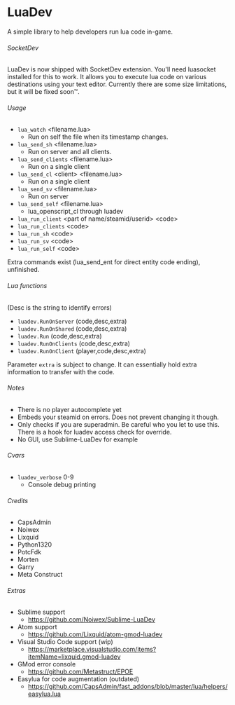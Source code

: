 # LuaDev
A simple library to help developers run lua code in-game.

###### SocketDev ######
LuaDev is now shipped with SocketDev extension. You'll need luasocket installed for this to work. It allows you to execute lua code on various destinations using your text editor. Currently there are some size limitations, but it will be fixed soon™.

###### Usage ######
 - ```lua_watch``` \<filename.lua\>
   - Run on self the file when its timestamp changes.
 - ```lua_send_sh``` \<filename.lua\>
   - Run on server and all clients.
 - ```lua_send_clients``` \<filename.lua\>
   - Run on a single client
 - ```lua_send_cl``` \<client\> \<filename.lua\>
   - Run on a single client
 - ```lua_send_sv``` \<filename.lua\>
   - Run on server
 - ```lua_send_self``` \<filename.lua\>
   - lua_openscript_cl through luadev
 - ```lua_run_client``` \<part of name/steamid/userid\> \<code\>
 - ```lua_run_clients``` \<code\>
 - ```lua_run_sh``` \<code\>
 - ```lua_run_sv``` \<code\>
 - ```lua_run_self``` \<code\>

Extra commands exist (lua_send_ent for direct entity code ending), unfinished.

###### Lua functions ######

(Desc is the string to identify errors)

 - ```luadev.RunOnServer```	(code,desc,extra)
 - ```luadev.RunOnShared```	(code,desc,extra)
 - ```luadev.Run```	(code,desc,extra)
 - ```luadev.RunOnClients```	(code,desc,extra)
 - ```luadev.RunOnClient```	(player,code,desc,extra)

Parameter ```extra``` is subject to change. It can essentially hold extra information to transfer with the code.

###### Notes ######
 - There is no player autocomplete yet
 - Embeds your steamid on errors. Does not prevent changing it though.
 - Only checks if you are superadmin. Be careful who you let to use this. There is a hook for luadev access check for override.
 - No GUI, use Sublime-LuaDev for example

###### Cvars ######
 - ```luadev_verbose``` 0-9
   - Console debug printing

###### Credits ######
 - CapsAdmin
 - Noiwex
 - Lixquid
 - Python1320
 - PotcFdk
 - Morten
 - Garry
 - Meta Construct


###### Extras ######
 - Sublime support
   - https://github.com/Noiwex/Sublime-LuaDev
 - Atom support
   - https://github.com/Lixquid/atom-gmod-luadev
 - Visual Studio Code support (wip)
   - https://marketplace.visualstudio.com/items?itemName=lixquid.gmod-luadev
 - GMod error console
   - https://github.com/Metastruct/EPOE
 - Easylua for code augmentation (outdated)
   - https://github.com/CapsAdmin/fast_addons/blob/master/lua/helpers/easylua.lua
